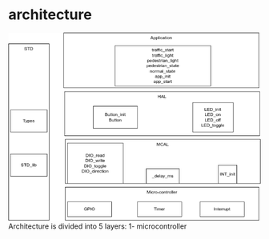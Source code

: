 # architecture
![](design/architecture.png)
Architecture is divided into 5 layers:
1- microcontroller 